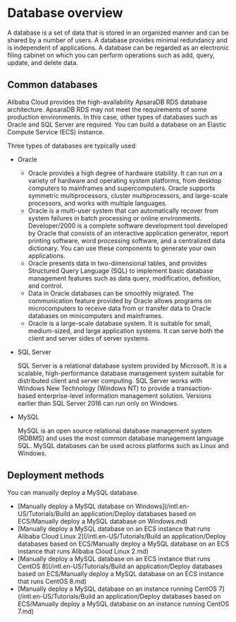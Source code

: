 # Database overview

A database is a set of data that is stored in an organized manner and can be shared by a number of users. A database provides minimal redundancy and is independent of applications. A database can be regarded as an electronic filing cabinet on which you can perform operations such as add, query, update, and delete data.

## Common databases

Alibaba Cloud provides the high-availability ApsaraDB RDS database architecture. ApsaraDB RDS may not meet the requirements of some production environments. In this case, other types of databases such as Oracle and SQL Server are required. You can build a database on an Elastic Compute Service \(ECS\) instance.

Three types of databases are typically used:

-   Oracle
    -   Oracle provides a high degree of hardware stability. It can run on a variety of hardware and operating system platforms, from desktop computers to mainframes and supercomputers. Oracle supports symmetric multiprocessors, cluster multiprocessors, and large-scale processors, and works with multiple languages.
    -   Oracle is a multi-user system that can automatically recover from system failures in batch processing or online environments. Developer/2000 is a complete software development tool developed by Oracle that consists of an interactive application generator, report printing software, word processing software, and a centralized data dictionary. You can use these components to generate your own applications.
    -   Oracle presents data in two-dimensional tables, and provides Structured Query Language \(SQL\) to implement basic database management features such as data query, modification, definition, and control.
    -   Data in Oracle databases can be smoothly migrated. The communication feature provided by Oracle allows programs on microcomputers to receive data from or transfer data to Oracle databases on minicomputers and mainframes.
    -   Oracle is a large-scale database system. It is suitable for small, medium-sized, and large application systems. It can serve both the client and server sides of server systems.
-   SQL Server

    SQL Server is a relational database system provided by Microsoft. It is a scalable, high-performance database management system suitable for distributed client and server computing. SQL Server works with Windows New Technology \(Windows NT\) to provide a transaction-based enterprise-level information management solution. Versions earlier than SQL Server 2016 can run only on Windows.

-   MySQL

    MySQL is an open source relational database management system \(RDBMS\) and uses the most common database management language SQL. MySQL databases can be used across platforms such as Linux and Windows.


## Deployment methods

You can manually deploy a MySQL database.

-   [Manually deploy a MySQL database on Windows](/intl.en-US/Tutorials/Build an application/Deploy databases based on ECS/Manually deploy a MySQL database on Windows.md)
-   [Manually deploy a MySQL database on an ECS instance that runs Alibaba Cloud Linux 2](/intl.en-US/Tutorials/Build an application/Deploy databases based on ECS/Manually deploy a MySQL database on an ECS instance that runs Alibaba Cloud Linux
         2.md)
-   [Manually deploy a MySQL database on an ECS instance that runs CentOS 8](/intl.en-US/Tutorials/Build an application/Deploy databases based on ECS/Manually deploy a MySQL database on an ECS instance that runs CentOS 8.md)
-   [Manually deploy a MySQL database on an instance running CentOS 7](/intl.en-US/Tutorials/Build an application/Deploy databases based on ECS/Manually deploy a MySQL database on an instance running CentOS 7.md)

